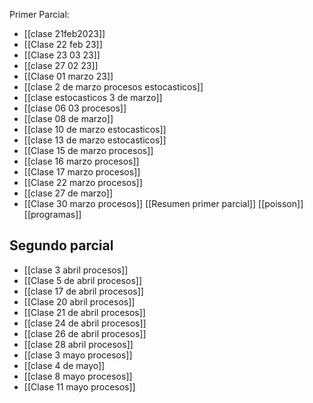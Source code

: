 Primer Parcial:
- [[clase 21feb2023]] 
- [[Clase 22 feb 23]] 
- [[Clase 23 03 23]] 
- [[clase 27 02 23]] 
- [[Clase 01 marzo 23]]
- [[clase 2 de marzo procesos estocasticos]] 
- [[clase estocasticos 3 de marzo]] 
- [[clase 06 03 procesos]] 
- [[clase 08 de marzo]] 
- [[clase 10 de marzo estocasticos]] 
- [[clase 13 de marzo estocasticos]] 
- [[Clase 15 de marzo procesos]] 
- [[clase 16 marzo procesos]] 
- [[Clase 17 marzo procesos]] 
- [[Clase 22 marzo procesos]] 
- [[clase 27 de marzo]] 
- [[Clase 30 marzo procesos]] 
[[Resumen primer parcial]] 
[[poisson]] 
[[programas]] 
## Segundo parcial
- [[clase 3 abril procesos]] 
- [[Clase 5 de abril procesos]] 
- [[clase 17 de abril procesos]] 
- [[Clase 20 abril procesos]] 
- [[Clase 21 de abril procesos]] 
- [[clase 24 de abril procesos]] 
- [[clase 26 de abril procesos]] 
- [[clase 28 abril procesos]] 
- [[clase 3 mayo procesos]] 
- [[clase 4 de mayo]] 
- [[clase 8 mayo procesos]] 
- [[Clase 11 mayo procesos]] 